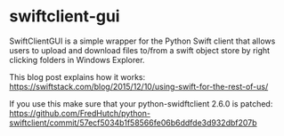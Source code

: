 # swiftclient-gui
SwiftClientGUI is a simple wrapper for the Python Swift client that allows users to upload and download files to/from a swift object store by right clicking folders in Windows Explorer.

This blog post explains how it works:
https://swiftstack.com/blog/2015/12/10/using-swift-for-the-rest-of-us/

If you use this make sure that your python-swidftclient 2.6.0 is patched:
https://github.com/FredHutch/python-swiftclient/commit/57ecf5034b1f58566fe06b6ddfde3d932dbf207b


